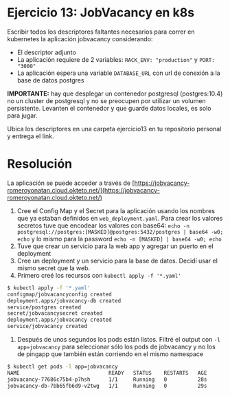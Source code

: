# Ejercicio 13: JobVacancy en k8s
Escribir todos los descriptores faltantes necesarios para correr en kubernetes la aplicación jobvacancy considerando:

* El descriptor adjunto
* La aplicación requiere de 2 variables: `RACK_ENV: "production"` y `PORT: "3000"`
* La aplicación espera una variable `DATABASE_URL` con url de conexión a la base de datos postgres

**IMPORTANTE:** hay que desplegar un contenedor postgresql (postgres:10.4) no un cluster de postgresql y no se preocupen por utilizar un volumen persistente. Levanten el contenedor y que guarde datos locales, es solo para jugar.

Ubica los descriptores en una carpeta ejercicio13 en tu repositorio personal y entrega el link.

# Resolución
La aplicación se puede acceder a través de [https://jobvacancy-romeroyonatan.cloud.okteto.net/](https://jobvacancy-romeroyonatan.cloud.okteto.net/)

1. Cree el Config Map y el Secret para la aplicación usando los nombres que ya estaban definidos en `web_deployment.yaml`. Para crear los valores secretos tuve que encodear los valores con base64: `echo -n postgresql://postgres:[MASKED]@postgres:5432/postgres | base64 -w0; echo` y lo mismo para la password `echo -n [MASKED] | base64 -w0; echo`
1. Tuve que crear un servicio para la web app y agregar un puerto en el deployment
1. Cree un deployment y un servicio para la base de datos. Decidí usar el mismo secret que la web.
1. Primero creé los recursos con `kubectl apply -f '*.yaml'`  
```sh
$ kubectl apply -f '*.yaml'
configmap/jobvacancyconfig created
deployment.apps/jobvacancy-db created
service/postgres created
secret/jobvacancysecret created
deployment.apps/jobvacancy created
service/jobvacancy created
```
1. Después de unos segundos los pods están listos. Filtré el output con `-l app=jobvacancy` para seleccionar sólo los pods de jobvacancy y no los de pingapp que también están corriendo en el mismo namespace  
```sh
$ kubectl get pods -l app=jobvacancy
NAME                             READY   STATUS    RESTARTS   AGE
jobvacancy-77686c75b4-p7hsh      1/1     Running   0          28s
jobvacancy-db-7bb65fb6d9-v2twg   1/1     Running   0          29s
```
